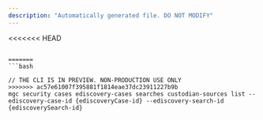 ```yaml
---
description: "Automatically generated file. DO NOT MODIFY"
---
```


<<<<<<< HEAD
```cli

=======
```bash

// THE CLI IS IN PREVIEW. NON-PRODUCTION USE ONLY
>>>>>>> ac57e61007f395881f1814eae37dc23911227b9b
mgc security cases ediscovery-cases searches custodian-sources list --ediscovery-case-id {ediscoveryCase-id} --ediscovery-search-id {ediscoverySearch-id}

```